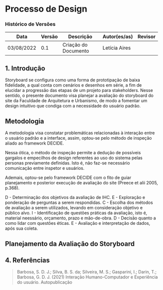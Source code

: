 # Processo de Design
### Histórico de Versões

**Data** | **Versão** | **Descrição** | **Autor(es/as)** | **Revisor** |
--- | --- | --- | --- | --- |
03/08/2022 | 0.1 | Criação do Documento | Letícia Aires | 

## 1. Introdução

Storyboard se configura como uma forma de prototipação de baixa fidelidade, a qual conta com cenários e desenhos em série, a fim de elucidar a progressão das etapas de um projeto para stakeholders. Nesse sentido, o presente documento visa planejar a avaliação do storyboard do site da Faculdade de Arquitetura e Urbanismo, de modo a fomentar um design intuitivo que condiga com a necessidade do usuário padrão.

## Metodologia

A metodologia visa constatar problemáticas relacionadas à interação entre o usuário padrão e a interface, assim, optou-se pelo método de inspeção aliado ao framework DECIDE.

Nessa ótica, o método de inspeção permite a dedução de possíveis gargalos e empecilhos de design referentes ao uso do sistema pelas personas previamente definidas. Isto é, não faz-se necessário comunicação entre inspetor e usuários.

Ademais, optou-se pelo framework DECIDE com o fito de guiar planejamento e posterior execução de avaliação do site (Preece et alii 2005, p.368).

D - Determinação dos objetivos da avaliação de IHC.
E - Exploração e ponderação de perguntas a serem respondidas.
C - Escolha dos métodos de avaliação a serem utilizados, levando em      consideração objetivo e público alvo.
I - Identificação de questões práticas da avaliação, isto é, material neessário, orçamento, prazo e mão-de-obra.
D - Decisão quanto a como lidar com questões éticas.
E - Avaliação e interpretação de dados, após sua coleta.

## Planejamento da Avaliação do Storyboard


## 4. Referências
> Barbosa, S. D. J.; Silva, B. S. da; Silveira, M. S.; Gasparini, I.; Darin, T.; Barbosa, G. D. J. (2021) Interação Humano-Computador e Experiência do usuário. Autopublicação
